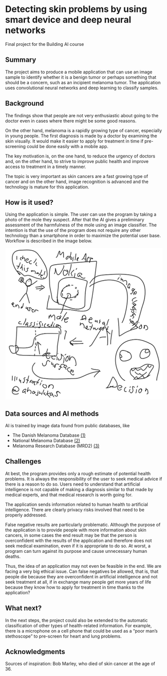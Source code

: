 # Detecting skin problems by using smart device and deep neural networks

Final project for the Building AI course

## Summary

The project aims to produce a mobile application that can use an image sample to
identify whether it is a benign tumor or perhaps something that should be a
concern, such as an incipient melanoma tumor. The application uses convolutional
neural networks and deep learning to classify samples.

## Background

The findings show that people are not very enthusiastic about going to the
doctor even in cases where there might be some good reasons.

On the other hand, melanoma is a rapidly growing type of cancer, especially in
young people. The first diagnosis is made by a doctor by examining the skin
visually. It would make it easier to apply for treatment in time if
pre-screening could be done easily with a mobile app.

The key motivation is, on the one hand, to reduce the urgency of doctors and, on
the other hand, to strive to improve public health and improve access to
treatment in a timely manner.

The topic is very important as skin cancers are a fast growing type of cancer
and on the other hand, image recognition is advanced and the technology is
mature for this application.

## How is it used?

Using the application is simple. The user can use the program by taking a photo
of the mole they suspect. After that the AI gives a preliminary assessment of
the harmfulness of the mole using an image classifier. The intention is that the
use of the program does not require any other technology than a smartphone in
order to maximize the potential user base. Workflow is described in the image
below.

![workflow](figs/workflow.png)

## Data sources and AI methods

AI is trained by image data found from public databases, like

- The Danish Melanoma Database [(1)][1]
- National Melanoma Database [(2)][2]
- Melanoma Research Database (MRD2) [(3)][3]

[1]: https://www.ncbi.nlm.nih.gov/pmc/articles/PMC5094525/
[2]: https://melanomafocus.com/activities/database-project/
[3]: https://www.melanoma.org.au/research/research-resources/melanoma-research-database-mrd2/

## Challenges

At best, the program provides only a rough estimate of potential health
problems. It is always the responsibility of the user to seek medical advice if
there is a reason to do so. Users need to understand that artificial
intelligence is not capable of making a diagnosis similar to that made by
medical experts, and that medical research is worth going for.

The application sends information related to human health to artificial
intelligence. There are clearly privacy risks involved that need to be properly
addressed.

False negative results are particularly problematic. Although the purpose of the
application is to provide people with more information about skin cancers, in
some cases the end result may be that the person is overconfident with the
results of the application and therefore does not seek medical examination, even
if it is appropriate to do so. At worst, a program can turn against its purpose
and cause unnecessary human deaths.

Thus, the idea of an application may not even be feasible in the end. We are
facing a very big ethical issue. Can false negatives be allowed, that is, that
people die because they are overconfident in artificial intelligence and not
seek treatment at all, if in exchange many people get more years of life because
they know how to apply for treatment in time thanks to the application?

## What next?

In the next steps, the project could also be extended to the automatic
classification of other types of health-related information. For example, there
is a microphone on a cell phone that could be used as a “poor man’s stethoscope”
to pre-screen for heart and lung problems.

## Acknowledgments

Sources of inspiration: Bob Marley, who died of skin cancer at the age of 36.
